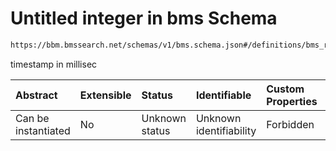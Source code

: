 # Untitled integer in bms Schema

```txt
https://bbm.bmssearch.net/schemas/v1/bms.schema.json#/definitions/bms_resource/properties/updated_at
```

timestamp in millisec

| Abstract            | Extensible | Status         | Identifiable            | Custom Properties | Additional Properties | Access Restrictions | Defined In                                                                  |
| :------------------ | :--------- | :------------- | :---------------------- | :---------------- | :-------------------- | :------------------ | :-------------------------------------------------------------------------- |
| Can be instantiated | No         | Unknown status | Unknown identifiability | Forbidden         | Allowed               | none                | [bms.schema.json*](../../schemas/v1/bms.schema.json "open original schema") |
